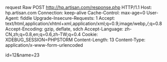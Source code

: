 request
Raw
POST http://hp.artisan.com/response.php HTTP/1.1
Host: hp.artisan.com
Connection: keep-alive
Cache-Control: max-age=0
User-Agent: fiddle
Upgrade-Insecure-Requests: 1
Accept: text/html,application/xhtml+xml,application/xml;q=0.9,image/webp,*/*;q=0.8
Accept-Encoding: gzip, deflate, sdch
Accept-Language: zh-CN,zh;q=0.8,en;q=0.6,zh-TW;q=0.4
Cookie: XDEBUG_SESSION=PHPSTORM
Content-Length: 13
Content-Type: application/x-www-form-urlencoded

id=12&name=23
